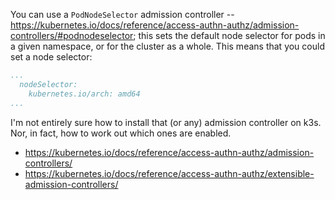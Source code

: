 You can use a `PodNodeSelector` admission controller --
https://kubernetes.io/docs/reference/access-authn-authz/admission-controllers/#podnodeselector; this sets the default
node selector for pods in a given namespace, or for the cluster as a whole. This means that you could set a node
selector:

```yaml
...
  nodeSelector:
    kubernetes.io/arch: amd64
...
```

I'm not entirely sure how to install that (or any) admission controller on k3s. Nor, in fact, how to work out which ones
are enabled.

- <https://kubernetes.io/docs/reference/access-authn-authz/admission-controllers/>
- <https://kubernetes.io/docs/reference/access-authn-authz/extensible-admission-controllers/>
